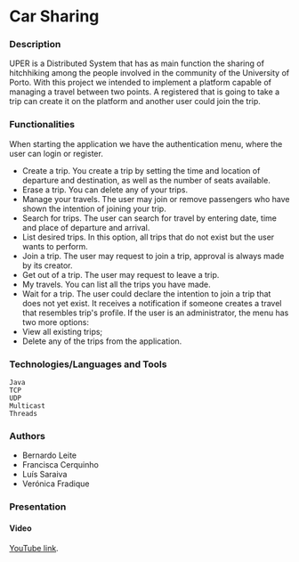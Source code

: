# Car Sharing

### Description

UPER is a Distributed System that has as main function the sharing of hitchhiking among the people involved in the community of the University of Porto. With this project we intended to implement a platform capable of managing a travel between two points. A registered that is going to take a trip can create it on the platform and another user could join the trip.

### Functionalities

When starting the application we have the authentication menu, where the user can login or register.
* Create a trip. You create a trip by setting the time and location of departure and destination, as well as the number of seats available.
* Erase a trip. You can delete any of your trips.
* Manage your travels. The user may join or remove passengers who have shown the intention of joining your trip.
* Search for trips. The user can search for travel by entering date, time and place of departure and arrival. 
* List desired trips. In this option, all trips that do not exist but the user wants to perform.
* Join a trip. The user may request to join a trip, approval is always made by its creator.
* Get out of a trip. The user may request to leave a trip.
* My travels. You can list all the trips you have made.
* Wait for a trip. The user could declare the intention to join a trip that does not yet exist. It receives a notification if someone creates a travel that resembles trip's profile. If the user is an administrator, the menu has two more options:
* View all existing trips;
* Delete any of the trips from the application.

### Technologies/Languages and Tools
```
Java
TCP
UDP
Multicast
Threads
```

### Authors

* Bernardo Leite 
* Francisca Cerquinho
* Luís Saraiva
* Verónica Fradique

### Presentation

#### Video

[YouTube link](https://youtu.be/7rIEiP5pkBA).





